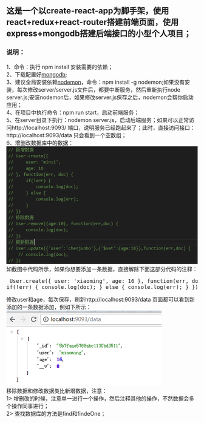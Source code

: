 ## 这是一个以create-react-app为脚手架，使用react+redux+react-router搭建前端页面，使用express+mongodb搭建后端接口的小型个人项目；

### 说明：
1、命令：执行 npm install 安装需要的依赖；<br/>
2、下载配置好[mongodb](https://www.runoob.com/mongodb/mongodb-tutorial.html);<br/>
3、建议全局安装依赖[nodemon](https://www.cnblogs.com/chris-oil/p/6239097.html)，命令：npm install -g nodemon;如果没有安装，每次修改server/server.js文件后，都要中断服务，然后重新执行node server.js;安装nodemon后，如果修改server.js保存之后，nodemon会帮你启动应用；<br/>
4、在项目中执行命令：npm run start，启动前端服务；<br/>
5、在server目录下执行：nodemon server.js，启动后端服务；如果可以正常访问http://localhost:9093/ 端口，说明服务已经跑起来了；此时，直接访问接口：http://localhost:9093/data 只会看到一个空数组；<br/>
6、增删改数据库中的数据：<br/> 
![](https://raw.githubusercontent.com/Obamabo/redux-dev/master/imgs/mongodb.png) <br/>
如截图中代码所示，如果你想要添加一条数据，直接解除下面这部分代码的注释：
      <pre>
        User.create({
            user: 'xiaoming',
            age: 16
        }, function(err, doc) {
            if(!err) {
                console.log(doc);
            } else {
                console.log(err);
            }
        })
      </pre>
修改user和age，每次保存，刷新http://localhost:9093/data 页面都可以看到新添加的一条数据添加，例如下所示：<br/> ![](https://raw.githubusercontent.com/Obamabo/redux-dev/master/imgs/data.png) <br/>
移除数据和修改数据类比新增数据，注意：<br/>
1> 增删改的时候，注意单一进行一个操作，然后注释其他的操作，不然数据会多个操作同事进行；<br/>
2> 查找数据库的方法是find和findeOne；<br/>
